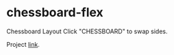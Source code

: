 # chessboard-flex
Chessboard Layout
Click "CHESSBOARD" to swap sides.

Project [link](https://docs.avionschool.com/avn-mcourse/-MYjabeTubdULkJ4UAcG/lessons/project-chessboard).
